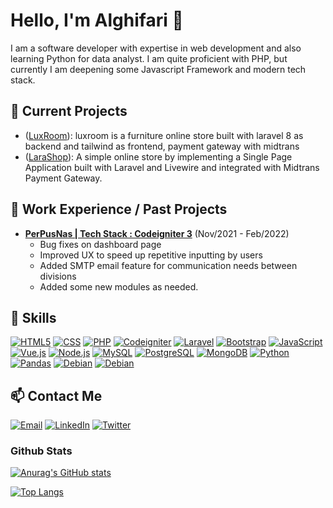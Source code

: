 # Hello, I'm Alghifari 👋
I am a software developer with expertise in web development and also learning Python for data analyst. I am quite proficient with PHP, but currently I am deepening some Javascript Framework and modern tech stack.

## 🔭 Current Projects
- ([LuxRoom](https://github.com/alghif4ri/luxroom)): luxroom is a furniture online store built with laravel 8 as backend and tailwind as frontend, payment gateway with midtrans
- ([LaraShop](https://github.com/alghif4ri/larashop)): A simple online store by implementing a Single Page Application built with Laravel and Livewire and integrated with Midtrans Payment Gateway.

## 💼 Work Experience / Past Projects
- **[PerPusNas | Tech Stack : Codeigniter 3](#)** (Nov/2021 - Feb/2022)
  - Bug fixes on dashboard page
  - Improved UX to speed up repetitive inputting by users
  - Added SMTP email feature for communication needs between divisions
  - Added some new modules as needed. 

## 🚀 Skills
  [![HTML5](https://img.icons8.com/color/48/000000/html-5.png)](https://html.spec.whatwg.org/)
  [![CSS](https://img.icons8.com/color/48/000000/css3.png)](https://www.w3.org/Style/CSS/)
  [![PHP](https://img.icons8.com/color/48/000000/php.png)](https://www.php.net/)
  [![Codeigniter](https://img.icons8.com/ios-glyphs/30/000000/codeigniter.png)](https://codeigniter.com/)
  [![Laravel](https://img.icons8.com/fluent/48/000000/laravel.png)](https://laravel.com/)
  [![Bootstrap](https://img.icons8.com/color/48/000000/bootstrap.png)](https://getbootstrap.com/)
  [![JavaScript](https://img.icons8.com/color/48/000000/javascript.png)](https://www.javascript.com/)
  [![Vue.js](https://img.icons8.com/color/48/000000/vue-js.png)](https://vuejs.org/)
  [![Node.js](https://img.icons8.com/color/48/000000/nodejs.png)](https://nodejs.org/)
  [![MySQL](https://img.icons8.com/color/48/000000/mysql-logo.png)](https://www.mysql.com/)
  [![PostgreSQL](https://img.icons8.com/color/48/000000/postgreesql.png)](https://www.postgresql.org/)
  [![MongoDB](https://img.icons8.com/color/48/000000/mongodb.png)](https://www.mongodb.com/)
  [![Python](https://img.icons8.com/color/48/000000/python.png)](https://www.python.org/)
  [![Pandas](https://img.icons8.com/color/48/000000/pandas.png)](https://pandas.pydata.org/)
  [![Debian](https://img.icons8.com/color/48/000000/debian.png)](https://www.debian.org//)
  [![Debian](https://img.icons8.com/color/48/000000/ubuntu.png)](https://www.ubuntu.org//)

## 📫 Contact Me
[![Email](https://img.icons8.com/ios-glyphs/30/000000/email.png)](mailto:r.abudzar@gmail.com)
[![LinkedIn](https://img.icons8.com/ios-glyphs/30/000000/linkedin.png)](https://www.linkedin.com/in/abudzar-al-ghifari-150b18a3/)
[![Twitter](https://img.icons8.com/ios-glyphs/30/000000/twitter.png)](https://twitter.com/mangendoots)

### Github Stats

[![Anurag's GitHub stats](https://github-readme-stats.vercel.app/api?username=alghif4ri)](https://github.com/anuraghazra/github-readme-stats)

[![Top Langs](https://github-readme-stats.vercel.app/api/top-langs/?username=alghif4ri&layout=compact)](https://github.com/anuraghazra/github-readme-stats)
